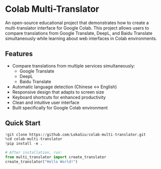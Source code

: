 # Colab Multi-Translator

An open-source educational project that demonstrates how to create a multi-translator interface for Google Colab. This project allows users to compare translations from Google Translate, DeepL, and Baidu Translate simultaneously while learning about web interfaces in Colab environments.

## Features

- Compare translations from multiple services simultaneously:
  - Google Translate
  - DeepL
  - Baidu Translate
- Automatic language detection (Chinese ↔ English)
- Responsive design that adapts to screen size
- Keyboard shortcuts for enhanced productivity
- Clean and intuitive user interface
- Built specifically for Google Colab environment

## Quick Start

```python
!git clone https://github.com/LokaSiu/colab-multi-translator.git
%cd colab-multi-translator
!pip install -e .

# After installation, run:
from multi_translator import create_translator
create_translator("Hello World!")
